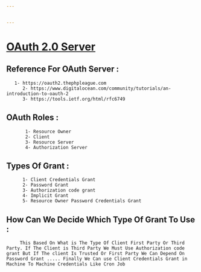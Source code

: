 ```yaml
---


---
```


<h1 id="oauth-2.0-server"><a href="https://oauth2.thephpleague.com/">OAuth 2.0 Server</a></h1>
<h2 id="reference-for-oauth-server-">Reference For OAuth Server :</h2>
<pre><code>	  1- https://oauth2.thephpleague.com
	  2- https://www.digitalocean.com/community/tutorials/an-introduction-to-oauth-2
	  3- https://tools.ietf.org/html/rfc6749
</code></pre>
<h2 id="oauth-roles-">OAuth Roles :</h2>
<pre><code>       1- Resource Owner 
       2- Client
       3- Resource Server 
       4- Authorization Server
</code></pre>
<h2 id="types-of-grant-">Types Of Grant :</h2>
<pre><code>      1- Client Credentials Grant
      2- Password Grant
      3- Authorization code grant
      4- Implicit Grant
      5- Resource Owner Password Credentials Grant
</code></pre>
<h2 id="how-can-we-decide-which-type-of-grant-to-use-">How Can We Decide Which Type Of Grant To Use :</h2>
<pre><code>     This Based On What is The Type Of Client First Party Or Third Party. If The Client is Third Party We Must Use Authorization code grant But If The client Is Trusted Or First Party We Can Depend On Password Grant ..... Finally We Can use Client Credentials Grant in Machine To Machine Credentials Like Cron Job
</code></pre>

